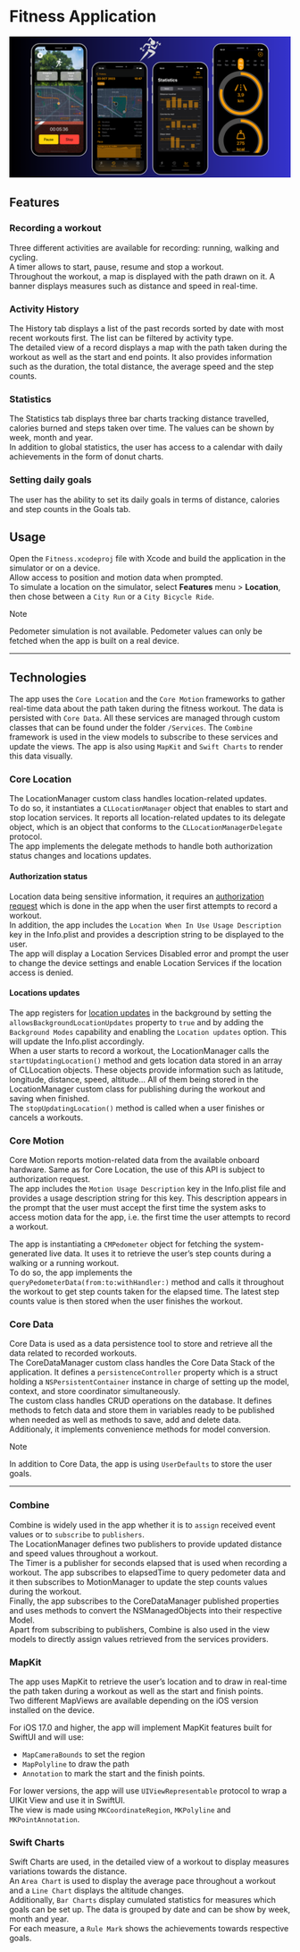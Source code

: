 # Fitness Application

![featured](https://github.com/Imen-ks/Fitness/blob/main/Fitness/Assets.xcassets/Fitness.png)

## Features

### Recording a workout
Three different activities are available for recording: running, walking and cycling.  
A timer allows to start, pause, resume and stop a workout.  
Throughout the workout, a map is displayed with the path drawn on it. A banner displays measures such as distance and speed in real-time.

### Activity History
The History tab displays a list of the past records sorted by date with most recent workouts first. The list can be filtered by activity type.  
The detailed view of a record displays a map with the path taken during the workout as well as the start and end points. It also provides information such as the duration, the total distance, the average speed and the step counts.  

### Statistics
The Statistics tab displays three bar charts tracking distance travelled, calories burned and steps taken over time. The values can be shown by week, month and year.  
In addition to global statistics, the user has access to a calendar with daily achievements in the form of donut charts.

### Setting daily goals
The user has the ability to set its daily goals in terms of distance, calories and step counts in the Goals tab.

## Usage

Open the `Fitness.xcodeproj` file with Xcode and build the application in the simulator or on a device.  
Allow access to position and motion data when prompted.  
To simulate a location on the simulator, select **Features** menu > **Location**, then chose between a `City Run` or a `City Bicycle Ride`.

> [!NOTE]
> Pedometer simulation is not available. Pedometer values can only be fetched when the app is built on a real device.

-------
## Technologies

The app uses the `Core Location` and the `Core Motion` frameworks to gather real-time data about the path taken during the fitness workout. The data is persisted with `Core Data`.
All these services are managed through custom classes that can be found under the folder `/Services`. The `Combine` framework is used in the view models to subscribe to these services and update the views.
The app is also using `MapKit` and `Swift Charts` to render this data visually.

### Core Location

The LocationManager custom class handles location-related updates.  
To do so, it instantiates a `CLLocationManager` object that enables to start and stop location services. It reports all location-related updates to its delegate object, which is an object that conforms to the `CLLocationManagerDelegate` protocol.  
The app implements the delegate methods to handle both authorization status changes and locations updates.

#### Authorization status
Location data being sensitive information, it requires an [authorization request](https://developer.apple.com/documentation/corelocation/requesting_authorization_to_use_location_services) which is done in the app when the user first attempts to record a workout.  
In addition, the app includes the `Location When In Use Usage Description` key in the Info.plist and provides a description string to be displayed to the user.  
The app will display a Location Services Disabled error and prompt the user to change the device settings and enable Location Services if the location access is denied.

#### Locations updates
The app registers for [location updates](https://developer.apple.com/documentation/corelocation/handling_location_updates_in_the_background) in the background by setting the `allowsBackgroundLocationUpdates` property to `true` and by adding the `Background Modes` capability and enabling the `Location updates` option. This will update the Info.plist accordingly.  
When a user starts to record a workout, the LocationManager calls the `startUpdatingLocation()` method and gets location data stored in an array of CLLocation objects. These objects provide information such as latitude, longitude, distance, speed, altitude… All of them being stored in the LocationManager custom class for publishing during the workout and saving when finished.  
The `stopUpdatingLocation()` method is called when a user finishes or cancels a workouts.

### Core Motion
Core Motion reports motion-related data from the available onboard hardware. 
Same as for Core Location, the use of this API is subject to authorization request.  
The app includes the `Motion Usage Description` key in the Info.plist file and provides a usage description string for this key. This description appears in the prompt that the user must accept the first time the system asks to access motion data for the app, i.e. the first time the user attempts to record a workout.

The app is instantiating a `CMPedometer` object for fetching the system-generated live data. It uses it to retrieve the user’s step counts during a walking or a running workout.  
To do so, the app implements the `queryPedometerData(from:to:withHandler:)` method and calls it throughout the workout to get step counts taken for the elapsed time.
The latest step counts value is then stored when the user finishes the workout.

### Core Data
Core Data is used as a data persistence tool to store and retrieve all the data related to recorded workouts.  
The CoreDataManager custom class handles the Core Data Stack of the application. It defines a `persistenceController` property which is a struct holding a `NSPersistentContainer` instance in charge of setting up the model, context, and store coordinator simultaneously.  
The custom class handles CRUD operations on the database. It defines methods to fetch data and store them in variables ready to be published when needed as well as methods to save, add and delete data.  
Additionaly, it implements convenience methods for model conversion.

> [!NOTE]
> In addition to Core Data, the app is using `UserDefaults` to store the user goals.
-------
### Combine
Combine is widely used in the app whether it is to `assign` received event values or to `subscribe` to `publishers`.  
The LocationManager defines two publishers to provide updated distance and speed values throughout a workout.  
The Timer is a publisher for seconds elapsed that is used when recording a workout. The app subscribes to elapsedTime to query pedometer data and it then subscribes to MotionManager to update the step counts values during the workout.  
Finally, the app subscribes to the CoreDataManager published properties and uses methods to convert the NSManagedObjects into their respective Model.  
Apart from subscribing to publishers, Combine is also used in the view models to directly assign values retrieved from the services providers.

### MapKit
The app uses MapKit to retrieve the user’s location and to draw in real-time the path taken during a workout as well as the start and finish points.  
Two different MapViews are available depending on the iOS version installed on the device.

For iOS 17.0 and higher, the app will implement MapKit features built for SwiftUI and will use:
- `MapCameraBounds` to set the region
- `MapPolyline` to draw the path
- `Annotation` to mark the start and the finish points.

For lower versions, the app will use `UIViewRepresentable` protocol to wrap a UIKit View and use it in SwiftUI.  
The view is made using `MKCoordinateRegion`, `MKPolyline` and `MKPointAnnotation`.

### Swift Charts
Swift Charts are used, in the detailed view of a workout to display measures variations towards the distance.  
An `Area Chart` is used to display the average pace throughout a workout and a `Line Chart` displays the altitude changes.  
Additionally, `Bar Charts` display cumulated statistics for measures which goals can be set up. The data is grouped by date and can be show by week, month and year.  
For each measure, a `Rule Mark` shows the achievements towards respective goals.
